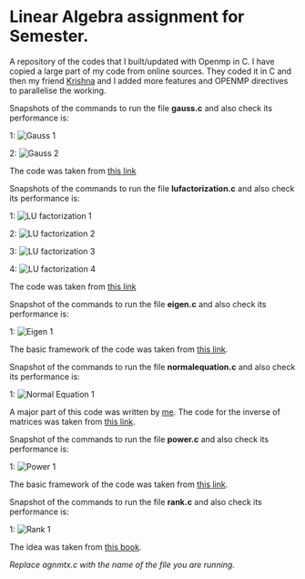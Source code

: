 # Linear Algebra assignment for Semester.
A repository of the codes that I built/updated with Openmp in C.
I have copied a large part of my code from online sources. They coded it in C and then my friend [Krishna](https://github.com/krishnas2k) and I added more features and OPENMP directives to parallelise the working.

Snapshots of the commands to run the file **gauss.c** and also check its performance is:

1: ![Gauss 1](https://github.com/sreyansb/LAassignmentSem4/blob/master/Snapshots/gauss1.png)

2: ![Gauss 2](https://github.com/sreyansb/LAassignmentSem4/blob/master/Snapshots/gauss2.png)

The code was taken from [this link](https://github.com/gmendonca/gaussian-elimination-pthreads-openmp/blob/master/openmp_gauss.c)

Snapshots of the commands to run the file **lufactorization.c** and also check its performance is:

1: ![LU factorization 1](https://github.com/sreyansb/LAassignmentSem4/blob/master/Snapshots/LU_Factorization1.png)

2: ![LU factorization 2](https://github.com/sreyansb/LAassignmentSem4/blob/master/Snapshots/LU_Factorization2.png)

3: ![LU factorization 3](https://github.com/sreyansb/LAassignmentSem4/blob/master/Snapshots/LU_Factorization3.png)

4: ![LU factorization 4](https://github.com/sreyansb/LAassignmentSem4/blob/master/Snapshots/LU_Factorization4.png)

The code was taken from [this link](https://github.com/puneetar/Parallel-LU-Factorization-with-OpenMP-MPI/blob/master/src/MPI.c)

Snapshot of the commands to run the file **eigen.c** and also check its performance is:

1: ![Eigen 1](https://github.com/sreyansb/LAassignmentSem4/blob/master/Snapshots/eigen_values_vectors1.png)

The  basic framework of the code was taken from [this link](http://lh3lh3.users.sourceforge.net/download/eigeng.c).

Snapshot of the commands to run the file **normalequation.c** and also check its performance is:

1: ![Normal Equation 1](https://github.com/sreyansb/LAassignmentSem4/blob/master/Snapshots/normalequation1.png)

A major part of this code was written by [me](https://github.com/sreyansb/LAassignmentSem4/blob/master/normalequation.c).
The code for the inverse of matrices was taken from [this link](https://www.sanfoundry.com/c-program-find-inverse-matrix/).

Snapshot of the commands to run the file **power.c** and also check its performance is:

1: ![Power 1](https://github.com/sreyansb/LAassignmentSem4/blob/master/Snapshots/power_method1.png)

The basic framework of the code was taken from [this link](http://ganeshtiwaridotcomdotnp.blogspot.com/2009/12/c-c-code-power-method-numerical-method.html).

Snapshot of the commands to run the file **rank.c** and also check its performance is:

1: ![Rank 1](https://github.com/sreyansb/LAassignmentSem4/blob/master/Snapshots/rank1.png)

The idea was taken from [this book](http://www.grad.hr/nastava/gs/prg/NumericalRecipesinC.pdf).

*Replace agnmtx.c with the name of the file you are running.*
